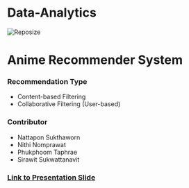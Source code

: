 # Data-Analytics

![Reposize](https://img.shields.io/github/repo-size/phukphoom/anime-recommander-system)

# **Anime Recommender System**

### **Recommendation Type**
- Content-based Filtering
- Collaborative Filtering (User-based)

### **Contributor**
- Nattapon Sukthaworn
- Nithi Nomprawat
- Phukphoom Taphrae
- Sirawit Sukwattanavit

### [Link to Presentation Slide](https://www.canva.com/design/DAFg5_PK30o/4AbUgzSWPoX7ATUfjzu3Yg/edit?utm_content=DAFg5_PK30o&utm_campaign=designshare&utm_medium=link2&utm_source=sharebutton)

